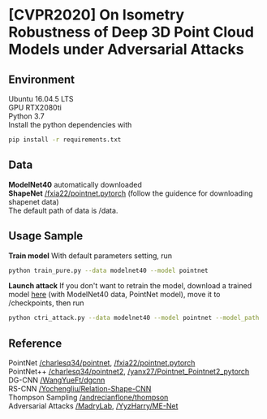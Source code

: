 # [CVPR2020] On Isometry Robustness of Deep 3D Point Cloud Models under Adversarial Attacks
## Environment
Ubuntu 16.04.5 LTS  
GPU RTX2080ti  
Python 3.7  
Install the python dependencies with  
```bash
pip install -r requirements.txt
```

## Data
**ModelNet40** automatically downloaded  
**ShapeNet** [/fxia22/pointnet.pytorch](https://github.com/fxia22/pointnet.pytorch) (follow the guidence for downloading shapenet data)  
The default path of data is /data.  

## Usage Sample
**Train model** With default parameters setting, run 
```bash
python train_pure.py --data modelnet40 --model pointnet
```
**Launch attack** If you don't want to retrain the model, download a trained model [here](https://drive.google.com/file/d/1bQSIyTjVl4DAdMGQtLbySdfG8TCeMLpu/view?usp=sharing) (with ModelNet40 data, PointNet model), move it to /checkpoints, then run
```bash
python ctri_attack.py --data modelnet40 --model pointnet --model_path 'example'
```

## Reference
PointNet  [/charlesq34/pointnet](https://github.com/charlesq34/pointnet), [/fxia22/pointnet.pytorch](https://github.com/fxia22/pointnet.pytorch)    
PointNet++  [/charlesq34/pointnet2](https://github.com/charlesq34/pointnet2), [/yanx27/Pointnet_Pointnet2_pytorch](https://github.com/yanx27/Pointnet_Pointnet2_pytorch)  
DG-CNN  [/WangYueFt/dgcnn](https://github.com/WangYueFt/dgcnn)  
RS-CNN  [/Yochengliu/Relation-Shape-CNN](https://github.com/Yochengliu/Relation-Shape-CNN)  
Thompson Sampling  [/andrecianflone/thompson](https://github.com/andrecianflone/thompson)  
Adversarial Attacks [/MadryLab](https://github.com/MadryLab), [/YyzHarry/ME-Net](https://github.com/YyzHarry/ME-Net)   
